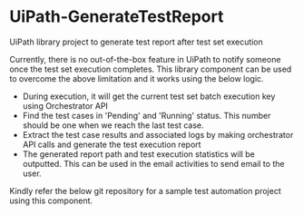 # UiPath-GenerateTestReport
UiPath library project to generate test report after test set execution


Currently, there is no out-of-the-box feature in UiPath to notify someone once the test set execution completes.
This library component can be used to overcome the above limitation and it works using the below logic.

- During execution, it will get the current test set batch execution key using Orchestrator API
- Find the test cases in 'Pending' and 'Running' status. This number should be one when we reach the last test case.
- Extract the test case results and associated logs by making orchestrator API calls and generate the test execution report
- The generated report path and test execution statistics will be outputted. This can be used in the email activities to send email to the user.

Kindly refer the below git repository for a sample test automation project using this component.